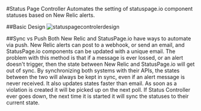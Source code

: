 #Status Page Controller
Automates the setting of statuspage.io component statuses based on New Relic alerts.

##Basic Design
![statuspagecontrolerdesign](https://cloud.githubusercontent.com/assets/3926730/17302336/c955254c-57e9-11e6-8ed9-af3062e0cd07.png)

##Sync vs Push
Both New Relic and StatusPage.io have ways to automate via push.  New Relic alerts can post to a webhook, or send an email, and StatusPage.io components can be updated with a unique email.  The problem with this method is that if a message is ever lossed, or an alert doesn't trigger, then the state between New Relic and StatusPage.io will get out of sync.
By synchronizing both systems with their APIs, the states between the two will always be kept in sync, even if an alert message is never received.  It also updates states faster than email.  As soon as a violation is created it will be picked up on the next poll.  If Status Controller ever goes down, the next time it is started it will sync the statuses to their current state.
